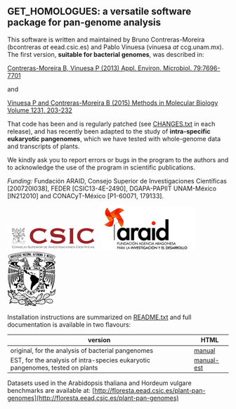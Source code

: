## GET_HOMOLOGUES: a versatile software package for pan-genome analysis

This software is written and maintained by Bruno Contreras-Moreira (bcontreras _at_ eead.csic.es) and Pablo Vinuesa (vinuesa _at_ ccg.unam.mx). The first version, **suitable for bacterial genomes**, was described in:

[Contreras-Moreira B, Vinuesa P (2013) Appl. Environ. Microbiol. 79:7696-7701](http://aem.asm.org/content/79/24/7696.long)

and

[Vinuesa P and Contreras-Moreira B (2015) Methods in Molecular Biology Volume 1231, 203-232](http://link.springer.com/protocol/10.1007%2F978-1-4939-1720-4_14)

That code has been and is regularly patched (see [CHANGES.txt](./CHANGES.txt) in each release), and has recently been adapted to the study of **intra-specific eukaryotic pangenomes**, which we have tested with whole-genome data and transcripts of plants.

We kindly ask you to report errors or bugs in the program to the authors and to acknowledge the use of the program in scientific publications.

*Funding:* Fundación ARAID, Consejo Superior de Investigaciones Científicas [200720I038], FEDER [CSIC13-4E-2490], DGAPA-PAPIIT UNAM-México [IN212010] and CONACyT-México [P1-60071, 179133]. 

![logo CSIC](pics/logoCSIC.png) ![logo ARAID](pics/logoARAID.gif) ![logo UNAM](pics/logoUNAM.png)

Installation instructions are summarized on [README.txt](./README.txt) and full documentation is available in two flavours:

|version|HTML|
|-------|---|
|original, for the analysis of bacterial pangenomes|[manual](http://eead-csic-compbio.github.io/get_homologues/manual/)|
|EST, for the analysis of intra-species eukaryotic pangenomes, tested on plants|[manual-est](http://eead-csic-compbio.github.io/get_homologues/manual-est/)|

Datasets used in the Arabidopsis thaliana and Hordeum vulgare benchmarks are available at:
[http://floresta.eead.csic.es/plant-pan-genomes](http://floresta.eead.csic.es/plant-pan-genomes)
